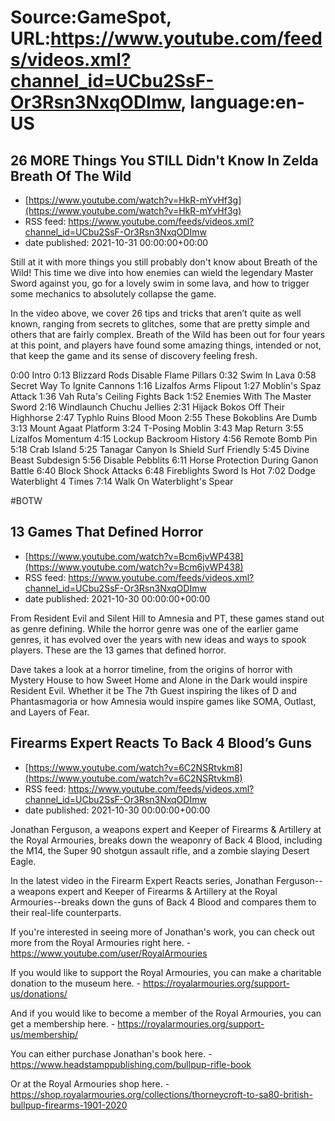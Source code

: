 # Source:GameSpot, URL:https://www.youtube.com/feeds/videos.xml?channel_id=UCbu2SsF-Or3Rsn3NxqODImw, language:en-US

## 26 MORE Things You STILL Didn't Know In Zelda Breath Of The Wild
 - [https://www.youtube.com/watch?v=HkR-mYvHf3g](https://www.youtube.com/watch?v=HkR-mYvHf3g)
 - RSS feed: https://www.youtube.com/feeds/videos.xml?channel_id=UCbu2SsF-Or3Rsn3NxqODImw
 - date published: 2021-10-31 00:00:00+00:00

Still at it with more things you still probably don't know about Breath of the Wild! This time we dive into how enemies can wield the legendary Master Sword against you, go for a lovely swim in some lava, and how to trigger some mechanics to absolutely collapse the game.

In the video above, we cover 26 tips and tricks that aren’t quite as well known, ranging from secrets to glitches, some that are pretty simple and others that are fairly complex. Breath of the Wild has been out for four years at this point, and players have found some amazing things, intended or not, that keep the game and its sense of discovery feeling fresh.

0:00 Intro
0:13 Blizzard Rods Disable Flame Pillars
0:32 Swim In Lava
0:58 Secret Way To Ignite Cannons
1:16 Lizalfos Arms Flipout
1:27 Moblin's Spaz Attack
1:36 Vah Ruta's Ceiling Fights Back
1:52 Enemies With The Master Sword
2:16 Windlaunch Chuchu Jellies
2:31 Hijack Bokos Off Their Highhorse
2:47 Typhlo Ruins Blood Moon
2:55 These Bokoblins Are Dumb
3:13 Mount Agaat Platform
3:24 T-Posing Moblin
3:43 Map Return
3:55 Lizalfos Momentum
4:15 Lockup Backroom History
4:56 Remote Bomb Pin
5:18 Crab Island
5:25 Tanagar Canyon Is Shield Surf Friendly
5:45 Divine Beast Subdesign
5:56 Disable Pebblits
6:11 Horse Protection During Ganon Battle
6:40 Block Shock Attacks
6:48 Fireblights Sword Is Hot
7:02 Dodge Waterblight 4 Times
7:14 Walk On Waterblight's Spear

#BOTW

## 13 Games That Defined Horror
 - [https://www.youtube.com/watch?v=Bcm6jvWP438](https://www.youtube.com/watch?v=Bcm6jvWP438)
 - RSS feed: https://www.youtube.com/feeds/videos.xml?channel_id=UCbu2SsF-Or3Rsn3NxqODImw
 - date published: 2021-10-30 00:00:00+00:00

From Resident Evil and Silent Hill to Amnesia and PT, these games stand out as genre defining. While the horror genre was one of the earlier game genres, it has evolved over the years with new ideas and ways to spook players. These are the 13 games that defined horror.

Dave takes a look at a horror timeline, from the origins of horror with Mystery House to how Sweet Home and Alone in the Dark would inspire Resident Evil. Whether it be The 7th Guest inspiring the likes of D and Phantasmagoria or how Amnesia would inspire games like SOMA, Outlast, and Layers of Fear.

## Firearms Expert Reacts To Back 4 Blood’s Guns
 - [https://www.youtube.com/watch?v=6C2NSRtvkm8](https://www.youtube.com/watch?v=6C2NSRtvkm8)
 - RSS feed: https://www.youtube.com/feeds/videos.xml?channel_id=UCbu2SsF-Or3Rsn3NxqODImw
 - date published: 2021-10-30 00:00:00+00:00

Jonathan Ferguson, a weapons expert and Keeper of Firearms & Artillery at the Royal Armouries, breaks down the weaponry of Back 4 Blood, including the M14, the Super 90 shotgun assault rifle, and a zombie slaying Desert Eagle.

In the latest video in the Firearm Expert Reacts series, Jonathan Ferguson--a weapons expert and Keeper of Firearms & Artillery at the Royal Armouries--breaks down the guns of Back 4 Blood and compares them to their real-life counterparts.

If you're interested in seeing more of Jonathan's work, you can check out more from the Royal Armouries right here. - https://www.youtube.com/user/RoyalArmouries

If you would like to support the Royal Armouries, you can make a charitable donation to the museum here. - https://royalarmouries.org/support-us/donations/

And if you would like to become a member of the Royal Armouries, you can get a membership here. - https://royalarmouries.org/support-us/membership/

You can either purchase Jonathan's book here. - https://www.headstamppublishing.com/bullpup-rifle-book

Or at the Royal Armouries shop here. - https://shop.royalarmouries.org/collections/thorneycroft-to-sa80-british-bullpup-firearms-1901-2020

